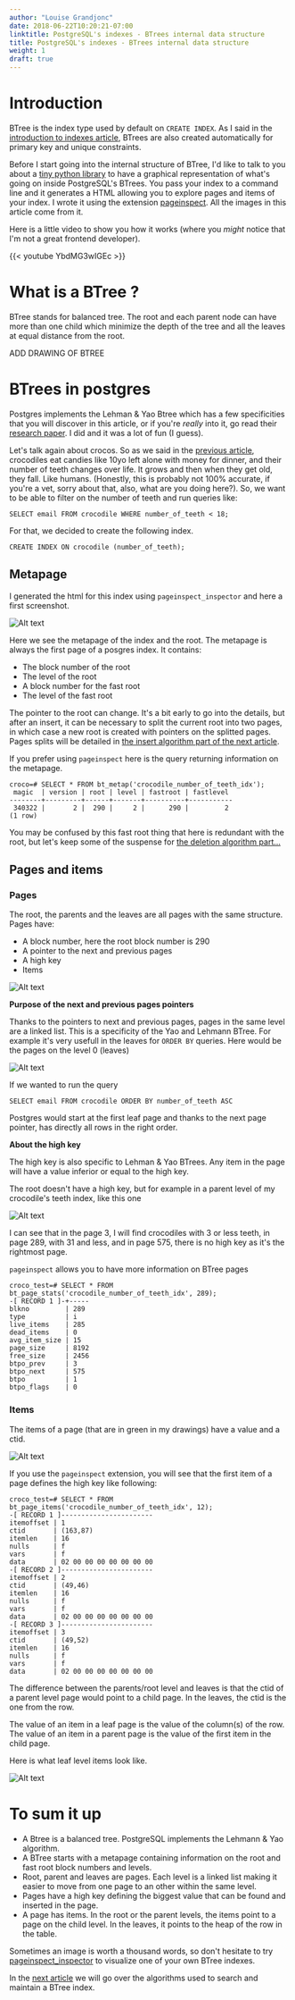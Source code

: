 ```yaml
---
author: "Louise Grandjonc"
date: 2018-06-22T10:20:21-07:00
linktitle: PostgreSQL's indexes - BTrees internal data structure
title: PostgreSQL's indexes - BTrees internal data structure 
weight: 1
draft: true
---
```


# Introduction

BTree is the index type used by default on `CREATE INDEX`. As I said in the [introduction to indexes article](/blog/intro-to-indexes), BTrees are also created automatically for primary key and unique constraints.

Before I start going into the internal structure of BTree, I'd like to talk to you about a [tiny python library](https://github.com/louiseGrandjonc/pageinspect_inspector) to have a graphical representation of what's going on inside PostgreSQL's BTrees.
You pass your index to a command line and it generates a HTML allowing you to explore pages and items of your index.
I wrote it using the extension [pageinspect](https://www.postgresql.org/docs/10/static/pageinspect.html). All the images in this article come from it.

Here is a little video to show you how it works (where you *might* notice that I'm not a great frontend developer).

{{< youtube YbdMG3wIGEc >}}


# What is a BTree ?

BTree stands for balanced tree. The root and each parent node can have more than one child which minimize the depth of the tree and all the leaves at equal distance from the root.

ADD DRAWING OF BTREE


# BTrees in postgres

Postgres implements the Lehman & Yao Btree which has a few specificities that you will discover in this article, or if you're *really* into it, go read their [research paper](https://www.csd.uoc.gr/~hy460/pdf/p650-lehman.pdf). I did and it was a lot of fun (I guess).

Let's talk again about crocos. So as we said in the [previous article](/blog/intro-to-indexes), crocodiles eat candies like 10yo left alone with money for dinner, and their number of teeth changes over life. It grows and then when they get old, they fall. Like humans. (Honestly, this is probably not 100% accurate, if you're a vet, sorry about that, also, what are you doing here?).
So, we want to be able to filter on the number of teeth and run queries like:

```code
SELECT email FROM crocodile WHERE number_of_teeth < 18;
```

For that, we decided to create the following index.

```code
CREATE INDEX ON crocodile (number_of_teeth);
```

##  Metapage

I generated the html for this index using `pageinspect_inspector` and here a first screenshot.

![Alt text](/images/indexes/metapage_root.png)

Here we see the metapage of the index and the root. The metapage is always the first page of a posgres index. It contains:

- The block number of the root
- The level of the root
- A block number for the fast root
- The level of the fast root

The pointer to the root can change. It's a bit early to go into the details, but after an insert, it can be necessary to split the current root into two pages, in which case a new root is created with pointers on the splitted pages. Pages splits will be detailed in [the insert algorithm part of the next article](/blog/indexes-btree-algorithms#inserting-in-a-btree).


If you prefer using `pageinspect` here is the query returning information on the metapage.

```code
croco=# SELECT * FROM bt_metap('crocodile_number_of_teeth_idx');
 magic  | version | root | level | fastroot | fastlevel
--------+---------+------+-------+----------+-----------
 340322 |       2 |  290 |     2 |      290 |         2
(1 row)
```

You may be confused by this fast root thing that here is redundant with the root, but let's keep some of the suspense for [the deletion algorithm part...](/blog/indexes-btree-algorithms#deleting-from-a-btree)

## Pages and items

### Pages

The root, the parents and the leaves are all pages with the same structure. Pages have:

- A block number, here the root block number is 290
- A pointer to the next and previous pages
- A high key
- Items

![Alt text](/images/indexes/root_pointers.png)

**Purpose of the next and previous pages pointers**

Thanks to the pointers to next and previous pages, pages in the same level are a linked list. This is a specificity of the Yao and Lehmann BTree. For example it's very usefull in the leaves for `ORDER BY` queries. 
Here would be the pages on the level 0 (leaves)

![Alt text](/images/indexes/leaves_only.png)

If we wanted to run the query

`SELECT email FROM crocodile ORDER BY number_of_teeth ASC`

Postgres would start at the first leaf page and thanks to the next page pointer, has directly all rows in the right order.


**About the high key**

The high key is also specific to Lehman & Yao BTrees. Any item in the page will have a value inferior or equal to the high key.

The root doesn't have a high key, but for example in a parent level of my crocodile's teeth index, like this one

![Alt text](/images/indexes/parent.png)

I can see that in the page 3, I will find crocodiles with 3 or less teeth, in page 289, with 31 and less, and in page 575, there is no high key as it's the rightmost page.


`pageinspect` allows you to have more information on BTree pages

```code
croco_test=# SELECT * FROM bt_page_stats('crocodile_number_of_teeth_idx', 289);
-[ RECORD 1 ]-+-----
blkno         | 289
type          | i
live_items    | 285
dead_items    | 0
avg_item_size | 15
page_size     | 8192
free_size     | 2456
btpo_prev     | 3
btpo_next     | 575
btpo          | 1
btpo_flags    | 0
```


### Items

The items of a page (that are in green in my drawings) have a value and a ctid.

![Alt text](/images/indexes/parent_items.png)

If you use the `pageinspect` extension, you will see that the first item of a page defines the high key like following:

```code
croco_test=# SELECT * FROM bt_page_items('crocodile_number_of_teeth_idx', 12);
-[ RECORD 1 ]-----------------------
itemoffset | 1
ctid       | (163,87)
itemlen    | 16
nulls      | f
vars       | f
data       | 02 00 00 00 00 00 00 00
-[ RECORD 2 ]-----------------------
itemoffset | 2
ctid       | (49,46)
itemlen    | 16
nulls      | f
vars       | f
data       | 02 00 00 00 00 00 00 00
-[ RECORD 3 ]-----------------------
itemoffset | 3
ctid       | (49,52)
itemlen    | 16
nulls      | f
vars       | f
data       | 02 00 00 00 00 00 00 00
```


The difference between the parents/root level and leaves is that the ctid of a parent level page would point to a child page.
In the leaves, the ctid is the one from the row.

The value of an item in a leaf page is the value of the column(s) of the row. 
The value of an item in a parent page is the value of the first item in the child page.

Here is what leaf level items look like.

![Alt text](/images/indexes/leaves_items.png)


# To sum it up

- A Btree is a balanced tree. PostgreSQL implements the Lehmann & Yao algorithm.
- A BTree starts with a metapage containing information on the root and fast root block numbers and levels.
- Root, parent and leaves are pages. Each level is a linked list making it easier to move from one page to an other within the same level.
- Pages have a high key defining the biggest value that can be found and inserted in the page.
- A page has items. In the root or the parent levels, the items point to a page on the child level. In the leaves, it points to the heap of the row in the table.

Sometimes an image is worth a thousand words, so don't hesitate to try [pageinspect_inspector](https://github.com/louiseGrandjonc/pageinspect_inspector) to visualize one of your own BTree indexes.

In the [next article](/blog/indexes-btree-algorithms) we will go over the algorithms used to search and maintain a BTree index. 